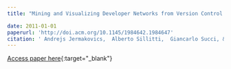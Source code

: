 ```yaml
---
title: "Mining and Visualizing Developer Networks from Version Control Systems"

date: 2011-01-01
paperurl: 'http://doi.acm.org/10.1145/1984642.1984647'
citation: ' Andrejs Jermakovics,  Alberto Sillitti,  Giancarlo Succi, &quot;Mining and Visualizing Developer Networks from Version Control Systems.&quot;, 2011.'
---
```

[Access paper here](http://doi.acm.org/10.1145/1984642.1984647){:target="_blank"}
